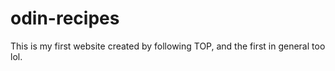 # odin-recipes

This is my first website created by following TOP, and the first in general too lol.


